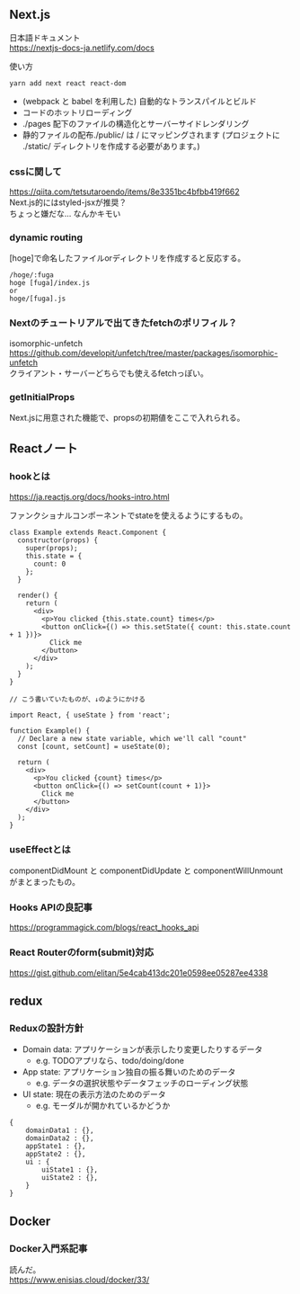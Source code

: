 ## Next.js
日本語ドキュメント  
https://nextjs-docs-ja.netlify.com/docs  

使い方  
```
yarn add next react react-dom
```

- (webpack と babel を利用した) 自動的なトランスパイルとビルド
- コードのホットリローディング
- ./pages 配下のファイルの構造化とサーバーサイドレンダリング
- 静的ファイルの配布./public/ は / にマッピングされます (プロジェクトに ./static/ ディレクトリを作成する必要があります。)

### cssに関して
https://qiita.com/tetsutaroendo/items/8e3351bc4bfbb419f662  
Next.js的にはstyled-jsxが推奨？  
ちょっと嫌だな… なんかキモい  

### dynamic routing
[hoge]で命名したファイルorディレクトリを作成すると反応する。  
```
/hoge/:fuga
hoge [fuga]/index.js
or
hoge/[fuga].js
```

### Nextのチュートリアルで出てきたfetchのポリフィル？
isomorphic-unfetch  
https://github.com/developit/unfetch/tree/master/packages/isomorphic-unfetch  
クライアント・サーバーどちらでも使えるfetchっぽい。  

### getInitialProps
Next.jsに用意された機能で、propsの初期値をここで入れられる。  

## Reactノート
### hookとは
https://ja.reactjs.org/docs/hooks-intro.html

ファンクショナルコンポーネントでstateを使えるようにするもの。
```
class Example extends React.Component {
  constructor(props) {
    super(props);
    this.state = {
      count: 0
    };
  }

  render() {
    return (
      <div>
        <p>You clicked {this.state.count} times</p>
        <button onClick={() => this.setState({ count: this.state.count + 1 })}>
          Click me
        </button>
      </div>
    );
  }
}

// こう書いていたものが、↓のようにかける

import React, { useState } from 'react';

function Example() {
  // Declare a new state variable, which we'll call "count"
  const [count, setCount] = useState(0);

  return (
    <div>
      <p>You clicked {count} times</p>
      <button onClick={() => setCount(count + 1)}>
        Click me
      </button>
    </div>
  );
}
```

### useEffectとは
componentDidMount と componentDidUpdate と componentWillUnmount がまとまったもの。

### Hooks APIの良記事

https://programmagick.com/blogs/react_hooks_api

### React Routerのform(submit)対応
https://gist.github.com/elitan/5e4cab413dc201e0598ee05287ee4338  

## redux
### Reduxの設計方針

- Domain data: アプリケーションが表示したり変更したりするデータ
  - e.g. TODOアプリなら、todo/doing/done
- App state: アプリケーション独自の振る舞いのためのデータ
  - e.g. データの選択状態やデータフェッチのローディング状態
- UI state: 現在の表示方法のためのデータ
  - e.g. モーダルが開かれているかどうか

```
{
    domainData1 : {},
    domainData2 : {},
    appState1 : {},
    appState2 : {},
    ui : {
        uiState1 : {},
        uiState2 : {},
    }
}
```

## Docker
### Docker入門系記事
読んだ。  
https://www.enisias.cloud/docker/33/  

